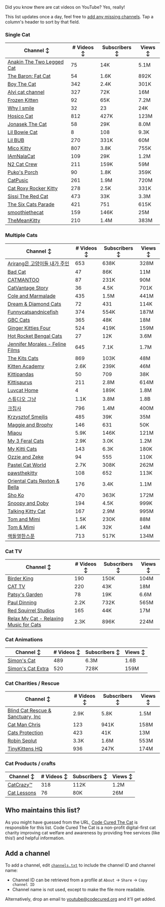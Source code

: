 Did you know there are cat videos on YouTube? Yes, really!

This list updates once a day, feel free to [add any missing channels](#add-a-channel). Tap a column's header to sort by that field.


### Single Cat

| Channel ↕ | # Videos ↕ | Subscribers ↕ | Views ↕ |
| --- | --- | --- | --- |
| [Anakin The Two Legged Cat](https://youtube.com/@anakintwolegs) | 75 | 14K | 5.1M |
| [The Baron: Fat Cat](https://youtube.com/@thebaronfatcat6603) | 54 | 1.6K | 892K |
| [Boy The Cat](https://youtube.com/@boythecat) | 342 | 2.4K | 301K |
| [Alvi cat channel](https://youtube.com/@alvicatchannel) | 327 | 72K | 16M |
| [Frozen Kitten](https://youtube.com/@frozenkitten) | 92 | 65K | 7.2M |
| [Why I smile](https://youtube.com/@whyismile) | 32 | 23 | 24K |
| [Hosico Cat](https://youtube.com/@hosico_cat) | 812 | 427K | 123M |
| [Jonasek The Cat](https://youtube.com/@jonasekthecat) | 58 | 29K | 8.0M |
| [Lil Bowie Cat](https://youtube.com/@lilbowiecat9121) | 8 | 108 | 9.3K |
| [Lil BUB](https://youtube.com/@lilbub) | 270 | 331K | 60M |
| [Mico Kitty](https://youtube.com/@micokitty) | 807 | 3.8K | 755K |
| [IAmNalaCat](https://youtube.com/@iamnalacat) | 109 | 29K | 1.2M |
| [N2 Cat Crew](https://youtube.com/@n2catcrew) | 211 | 159K | 59M |
| [Puko's Porch](https://youtube.com/@pukosporch) | 90 | 1.8K | 359K |
| [CatPusic](https://youtube.com/@catpusic) | 261 | 1.9M | 720M |
| [Cat Roxy Rocker Kitty](https://youtube.com/@rockerroxy) | 278 | 2.5K | 331K |
| [Sissi The Red Cat](https://youtube.com/@veterinarylife) | 473 | 33K | 3.3M |
| [The Six Cats Parade](https://youtube.com/@thesixcatsparade) | 421 | 751 | 615K |
| [smoothiethecat](https://youtube.com/@smoothiethecat) | 159 | 146K | 25M |
| [TheMeanKitty](https://youtube.com/@themeankitty) | 210 | 1.4M | 383M |

### Multiple Cats

| Channel ↕ | # Videos ↕ | Subscribers ↕ | Views ↕ |
| --- | --- | --- | --- |
| [Arirang은 고양이들 내가 주인](https://youtube.com/@arirang3) | 653 | 638K | 328M |
| [Bad Cat](https://youtube.com/@badcattube) | 47 | 86K | 11M |
| [CATMANTOO](https://youtube.com/@catmantoo) | 87 | 231K | 90M |
| [CatVantage Story](https://youtube.com/@catvantagestory) | 36 | 4.5K | 701K |
| [Cole and Marmalade](https://youtube.com/@coleandmarmalade) | 435 | 1.5M | 441M |
| [Dream & Diamond Cats](https://youtube.com/@dreamdiamondcats) | 72 | 431 | 114K |
| [Funnycatsandnicefish](https://youtube.com/@funnycatsandnicefish) | 374 | 554K | 187M |
| [GBC Cats](https://youtube.com/@gbccats) | 365 | 48K | 18M |
| [Ginger Kitties Four](https://youtube.com/@gingerkittiesfour) | 524 | 419K | 159M |
| [Hot Rocket Bengal Cats](https://youtube.com/@hotrocketbengalcats) | 27 | 12K | 3.6M |
| [Jennifer Morales - Feline Films](https://youtube.com/@jennifermoralesfelinefilms) | 645 | 7.1K | 1.7M |
| [The Kits Cats](https://youtube.com/@drnworbskitscats) | 869 | 103K | 48M |
| [Kitten Academy](https://youtube.com/@kittenacademy) | 2.6K | 239K | 46M |
| [Kittipandas](https://youtube.com/@kittipandas) | 50 | 709 | 38K |
| [Kittisaurus](https://youtube.com/@kittisaurus) | 211 | 2.8M | 614M |
| [Luvcat Home](https://youtube.com/@claireluvcat) | 4 | 189K | 1.8M |
| [스튜디오 그냥](https://youtube.com/@studiognyang) | 1.1K | 3.8M | 1.8B |
| [크집사](https://youtube.com/@claire_luvcat) | 796 | 1.4M | 400M |
| [Krzysztof Smejlis](https://youtube.com/@bobonikita) | 485 | 39K | 35M |
| [Maggie and Brophy](https://youtube.com/@maggieandbrophy1327) | 146 | 631 | 50K |
| [Miaou](https://youtube.com/@miaou-cat) | 5.9K | 146K | 121M |
| [My 3 Feral Cats](https://youtube.com/@my3feralcats) | 2.9K | 3.0K | 1.2M |
| [My Kitti Cats](https://youtube.com/@mykitticats) | 143 | 6.3K | 180K |
| [Ozzie and Zeke](https://youtube.com/@ozzieandzeke) | 94 | 555 | 110K |
| [Pastel Cat World](https://youtube.com/@pastelcatworld) | 2.7K | 308K | 262M |
| [pawsthekitty](https://youtube.com/@pawsthekitty) | 108 | 652 | 113K |
| [Oriental Cats Rexton & Bella](https://youtube.com/@rextonorientalcat) | 176 | 3.4K | 1.1M |
| [Sho Ko](https://youtube.com/@shortyandkodi) | 470 | 363K | 172M |
| [Snoopy and Doby](https://youtube.com/@snoopyanddoby) | 194 | 4.5K | 999K |
| [Talking Kitty Cat](https://youtube.com/@stevecash83) | 167 | 2.9M | 995M |
| [Tom and Mimi](https://youtube.com/@tomandmimi) | 1.5K | 230K | 88M |
| [Tom & Mimi](https://youtube.com/@tom_and_mimi) | 1.4K | 32K | 14M |
| [랙돌열한스푼](https://youtube.com/@unboxingragdolls) | 713 | 517K | 134M |

### Cat TV

| Channel ↕ | # Videos ↕ | Subscribers ↕ | Views ↕ |
| --- | --- | --- | --- |
| [Birder King](https://youtube.com/@birderking) | 190 | 150K | 104M |
| [CAT TV](https://youtube.com/@cattvgames) | 220 | 43K | 18M |
| [Patsy's Garden](https://youtube.com/@patsysgarden) | 78 | 19K | 6.6M |
| [Paul Dinning](https://youtube.com/@pauldinningvideosforcats) | 2.2K | 732K | 565M |
| [Red Squirrel Studios](https://youtube.com/@redsquirrelstudios) | 165 | 44K | 17M |
| [Relax My Cat - Relaxing Music for Cats](https://youtube.com/@relaxmycat) | 2.3K | 896K | 224M |

### Cat Animations

| Channel ↕ | # Videos ↕ | Subscribers ↕ | Views ↕ |
| --- | --- | --- | --- |
| [Simon's Cat](https://youtube.com/@simonscat) | 489 | 6.3M | 1.6B |
| [Simon's Cat Extra](https://youtube.com/@simonscatextra) | 520 | 728K | 159M |

### Cat Charities / Rescue

| Channel ↕ | # Videos ↕ | Subscribers ↕ | Views ↕ |
| --- | --- | --- | --- |
| [Blind Cat Rescue & Sanctuary, Inc](https://youtube.com/@blindcatrescuesanctuary) | 2.9K | 5.8K | 1.5M |
| [Cat Man Chris](https://youtube.com/@catmanchrispoole) | 123 | 941K | 158M |
| [Cats Protection](https://youtube.com/@catsprotection) | 423 | 41K | 13M |
| [Robin Seplut](https://youtube.com/@robinseplut) | 3.3K | 1.6M | 553M |
| [TinyKittens HQ](https://youtube.com/@tinykittens) | 936 | 247K | 174M |

### Cat Products / crafts

| Channel ↕ | # Videos ↕ | Subscribers ↕ | Views ↕ |
| --- | --- | --- | --- |
| [CatCrazy™](https://youtube.com/@catcrazychannel) | 318 | 112K | 1.2M |
| [Cat Lessons](https://youtube.com/@catlessons) | 76 | 80K | 26M |


## Who maintains this list?

As you might have guessed from the URL, [Code Cured The Cat](https://codecured.org) is responsible for this list. Code Cured The Cat is a non-profit digital-first cat charity improving cat welfare and awareness by providing free services (like this!) and helpful information.

## Add a channel

To add a channel, edit [`channels.txt`](https://github.com/CodeCured/YouTubeIsForCats/blob/main/automation/channels.txt) to include the channel ID and channel name:
* Channel ID can be retrieved from a profile at `About` -> `Share` -> `Copy channel ID`
* Channel name is not used, except to make the file more readable.

Alternatively, drop an email to [youtube@codecured.org](mailto:youtube@codecured.org) and it'll get added.
